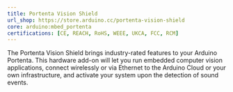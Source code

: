 ```yaml
---
title: Portenta Vision Shield
url_shop: https://store.arduino.cc/portenta-vision-shield
core: arduino:mbed_portenta
certifications: [CE, REACH, RoHS, WEEE, UKCA, FCC, RCM]
---
```


The Portenta Vision Shield brings industry-rated features to your Arduino Portenta. This hardware add-on will let you run embedded computer vision applications, connect wirelessly or via Ethernet to the Arduino Cloud or your own infrastructure, and activate your system upon the detection of sound events.